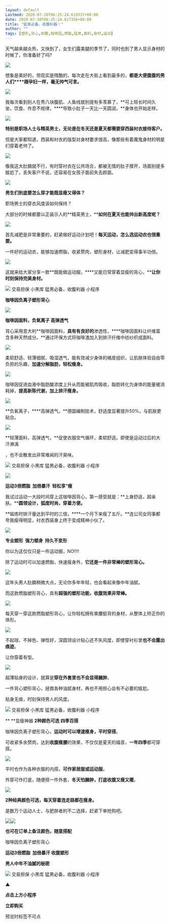 ```yaml
---
layout: default
Lastmod: 2020-07-20T06:25:24.619337+00:00
date: 2020-07-20T06:25:24.617356+00:00
title: "猛男必备，收腹利器！"
author: ""
tags: [塑形,背心,收腹,咖啡因,燃脂,猛男,面料,身材,运动]
---
```


天气越来越炎热，又快到了，女生们露美腿的季节了，同时也到了男人显示身材的时候了，你准备好了吗?  

![](https://images.weserv.nl/?url=https%3A//mmbiz.qpic.cn/mmbiz_jpg/e29eSicMsgTzGeuecWbiaUUTvGia7D9ucgdtJibTPPD3k55qbpXeaibbPbblHbOKiacckic9St4hEUSA1UoiaTW7iaNtibgg/640%3Fwx_fmt%3Djpeg)

想象是美好的，但现实是残酷的，每次走在大街上看到最多的，**都是大便腹腹的男人们****跟孕妇一样，毫无帅气可言。**

![](https://images.weserv.nl/?url=https%3A//mmbiz.qpic.cn/mmbiz_jpg/e29eSicMsgTzGeuecWbiaUUTvGia7D9ucgdFDRfq7bhfVKwBRVliaznPB64JIoibVeQNnv3AIX8bkm0PKpIicLFnYJKA/640%3Fwx_fmt%3Djpeg)  

我每次看到别人在秀八块腹肌、人鱼线就别提有多羡慕了，**可上班长时间久坐，饮食、作息不规律，****导致小肚子一天比一天圆润，**身体也开始走样。

![](https://images.weserv.nl/?url=https%3A//mmbiz.qpic.cn/mmbiz_gif/e29eSicMsgTzGeuecWbiaUUTvGia7D9ucgdMiaACbqP6jp7s0BGhXrtF55tDF6eawjVPRQicxjk6BpDKUGSRHpEeVFQ/640%3Fwx_fmt%3Dgif)

**特别是职场人士与精英男士，**无论是在冬天还是夏天**都需要穿西装衬衣接待客户。**

但是大家都知道，西装和衬衣的版型对身材要求很高，像那些有着魔鬼身材的明星们穿着老帅了。

![](https://images.weserv.nl/?url=https%3A//mmbiz.qpic.cn/mmbiz_jpg/e29eSicMsgTzGeuecWbiaUUTvGia7D9ucgd82oy90xMV4tfQ8DpKbHhu0lp0MwiazKZtuc8hFj57efbibVL2Btsib9dQ/640%3Fwx_fmt%3Djpeg)

像我这大肚腩就不行，有时穿衬衣在公共场合，都被无情的肚子撑开，场面别提多尴尬了，丢失客户不说，还容易在女孩子面前失去颜面。

![](https://images.weserv.nl/?url=https%3A//mmbiz.qpic.cn/mmbiz_jpg/e29eSicMsgTzGeuecWbiaUUTvGia7D9ucgdaZ1ZiciaILibDibQ4tdnEejaJU8C1uOgWqy8j8lSWqZ49QL3Bl8OCYiaTbQ/640%3Fwx_fmt%3Djpeg)

**男生们到底要怎么穿才能既显瘦又得体？**

职场男士的穿衣风度该如何保持？

大部分的时候都要以正装示人的**精英男士，****如何在夏天也能帅出新高度呢？**

![](https://images.weserv.nl/?url=https%3A//mmbiz.qpic.cn/mmbiz_jpg/e29eSicMsgTzGeuecWbiaUUTvGia7D9ucgdudc82yJQE4wzEhp9ao9vGWxpKE9EibW8V8f3JJBRYlgKOMRAiaic5DT4w/640%3Fwx_fmt%3Djpeg)

首先减肥是非常重要的，赶紧做好运动计划吧！**每天运动，怎么选运动衣也很重要。**

一件好的运动衣，能够加速燃脂，收紧赘肉，塑形身材，让减肥变得事半功倍。

![](https://images.weserv.nl/?url=https%3A//mmbiz.qpic.cn/mmbiz_gif/e29eSicMsgTzGeuecWbiaUUTvGia7D9ucgdzA0S68fXOtVQjrIOxEq4OgicYIibzxe1vhfSsqpe9s5DZhAzesx8gVtw/640%3Fwx_fmt%3Dgif)

这就来给大家分享一款**既能做运动服，****又能日常穿着显瘦的背心，****让你时刻保持完美身材。**

 ![](https://images.weserv.nl/?url=http%3A//mmbiz.qpic.cn/mmbiz_png/MpfnmeHaG6CsuVLZBcPEXQXhHiccicogPgbdt74gkJcz46lN2xyCz04H7xkobNptJybLb8MDXQZEK3rFqjCyv9gg/640%3Fwx_fmt%3Dpng%26wxfrom%3D200)   交易担保 小黑库  猛男必备，收腹利器  小程序 

**咖啡因负离子塑形背心**

![](https://images.weserv.nl/?url=https%3A//mmbiz.qpic.cn/mmbiz_jpg/e29eSicMsgTzGeuecWbiaUUTvGia7D9ucgdsugp2ncbrHxgs3Iubf0LvIUvNiaaXqrm9u3sDnzS6tPrvdYhFxzHBgg/640%3Fwx_fmt%3Djpeg)

  

**咖啡因面料，负氧离子 高弹透气**

背心采用意大利**咖啡因面料，**具有有良好的**渗透性，****咖啡因面料让纤维富含多种天然成分。**通过环保方式将咖啡渣加入到排汗纤维中纺纱织成面料。

**![](https://images.weserv.nl/?url=https%3A//mmbiz.qpic.cn/mmbiz_png/e29eSicMsgTzGeuecWbiaUUTvGia7D9ucgdWxLTC61j0ErFDTkVyGJphO6iaQl4yy02NMDr2IG2UGSAianyJlojs43g/640%3Fwx_fmt%3Dpng)**

柔软舒适、轻薄细腻、吸湿透气，能有效减少身体的橘皮组织，让肌肤体验自由零负担的乐趣，**加速分解脂肪，轻松瘦身。**

![](https://images.weserv.nl/?url=https%3A//mmbiz.qpic.cn/mmbiz_gif/e29eSicMsgTzGeuecWbiaUUTvGia7D9ucgdWLI13JMrlcgqFzSXxYm8mXicY80Ok8iaoH35ibvic8FaWsoSfhO2icguJ8w/640%3Fwx_fmt%3Dgif)

咖啡因促进血液中脂肪酸浓度上升从而能被肌肉吸收，脂肪转化为身体的能量被消耗掉，**提高新陈代谢，加上排汗瘦身。**

![](https://images.weserv.nl/?url=https%3A//mmbiz.qpic.cn/mmbiz_png/e29eSicMsgTzGeuecWbiaUUTvGia7D9ucgdCVGjutSHCx3bYNCMmtEicYxXZvmlnv2gB52ibjWX7PAbZaJLQvgNbic3g/640%3Fwx_fmt%3Dpng)

**负氧离子，****高弹透气。**德国编制技术，舒适度显著提升50%，与肌肤更贴合。

![](https://images.weserv.nl/?url=https%3A//mmbiz.qpic.cn/mmbiz_jpg/e29eSicMsgTzGeuecWbiaUUTvGia7D9ucgdmsVXmx0uowGWSnHTvKRgVZ2LLZwdRsQxzGwg4kicD70uaWcwNsHqoRw/640%3Fwx_fmt%3Djpeg)

**轻薄面料，高弹透气，**促使衣服空气循环，柔软舒适。即使是运动过后的大汗淋漓

，也不会散发出非常难闻的汗臭味。

 ![](https://images.weserv.nl/?url=http%3A//mmbiz.qpic.cn/mmbiz_png/MpfnmeHaG6CsuVLZBcPEXQXhHiccicogPgbdt74gkJcz46lN2xyCz04H7xkobNptJybLb8MDXQZEK3rFqjCyv9gg/640%3Fwx_fmt%3Dpng%26wxfrom%3D200)   交易担保 小黑库  猛男必备，收腹利器  小程序 

![](https://images.weserv.nl/?url=https%3A//mmbiz.qpic.cn/mmbiz_png/e29eSicMsgTzGeuecWbiaUUTvGia7D9ucgd2roCdicvvbXIiarAPnM6eLsRdoBI4pjMJtxp75pehuEqRPwNMib7G0owg/640%3Fwx_fmt%3Dpng)

**运动3倍燃脂  加倍暴汗  轻松享“瘦**

我试过运动一大段时间穿上这咖啡因背心，第一感受就是：**上身舒适，超亲肤。****圆领设计，弧度时尚，穿着方便。**

**锻炼时排汗量达到平时的三倍，****一个月下来瘦了五斤。**连公司女同事都夸我瘦得明显，衬衣西装身上终于变成精神小伙了。

![](https://images.weserv.nl/?url=https%3A//mmbiz.qpic.cn/mmbiz_gif/e29eSicMsgTzGeuecWbiaUUTvGia7D9ucgd0vcJialOZqD7IX7tD4C0w1Q2Bt4SnDwicEVibQbo1S8GqEGRNHLyOiasWQ/640%3Fwx_fmt%3Dgif)

**专业塑形  强力塑身  持久不变形**

你以为这仅仅只是一件运动服，NO!!!!

除了运动时可以加速燃脂，快速瘦身外，**它还是一件非常棒的塑形背心。**

**![](https://images.weserv.nl/?url=https%3A//mmbiz.qpic.cn/mmbiz_png/e29eSicMsgTzGeuecWbiaUUTvGia7D9ucgdT9ibEVelPr9FTl3KWY79yS4vNIFXnpvZrKsZcjrpfYv39SJGjibTemqw/640%3Fwx_fmt%3Dpng)**

这年头男人肚腩稍微大点，无论你多年年轻，也会看起来像中年油腻。

而这款燃脂塑形背心，具有**超强的塑形功能，收腹效果非常棒。**

**![](https://images.weserv.nl/?url=https%3A//mmbiz.qpic.cn/mmbiz_jpg/e29eSicMsgTzGeuecWbiaUUTvGia7D9ucgdBmYypBmGhdgePJQKq6IaINludmWAWA1dyoCLhTvSSRXYofwpH1rfAA/640%3Fwx_fmt%3Djpeg)**

每天穿一穿这款燃脂塑形背心，让你轻松拥有束腰挺背的身材，从整体上矫正你的体形。

![](https://images.weserv.nl/?url=https%3A//mmbiz.qpic.cn/mmbiz_jpg/e29eSicMsgTzGeuecWbiaUUTvGia7D9ucgdw8uibS2VQaDBicGfrTf8HIwYTbp0pFsk8wxTVEIkUZbhXmpwR6STpKqQ/640%3Fwx_fmt%3Djpeg)

不起球、不掉色、弹性好，深圆领设计贴心还不失风度，即使穿衬衫里**也不会露出痕迹**。

让你穿着有型。

![](https://images.weserv.nl/?url=https%3A//mmbiz.qpic.cn/mmbiz_jpg/e7HXia8QFynnhZpKYxvmib0mF3v7LNfn2r9TsWFqm6qtvLyRlHXM4dBMEfwl0XaS8Bva1sWp82IYT0dO3z8565JQ/640%3Fwx_fmt%3Djpeg)

超薄贴身的设计，就算是**穿在外套里也不会显得臃肿**。

一件背心塑形背心，拯救各种油腻身材，再也不用担心会有不必要的尴尬。

贴身无痕，时刻保持男人的风度。

 ![](https://images.weserv.nl/?url=http%3A//mmbiz.qpic.cn/mmbiz_png/MpfnmeHaG6CsuVLZBcPEXQXhHiccicogPgbdt74gkJcz46lN2xyCz04H7xkobNptJybLb8MDXQZEK3rFqjCyv9gg/640%3Fwx_fmt%3Dpng%26wxfrom%3D200)   交易担保 小黑库  猛男必备，收腹利器  小程序 

** **显瘦神器 **2种颜色可选** **四季百搭**

咖啡因负离子塑形背心，**运动时可以增速瘦身，平时穿搭**。

可收紧多余赘肉，达到**收腹瘦腰**的效果，不仅仅是夏天的福音，**一年四季**都可穿搭。

![](https://images.weserv.nl/?url=https%3A//mmbiz.qpic.cn/mmbiz_jpg/e29eSicMsgTzGeuecWbiaUUTvGia7D9ucgdRcR9swHEbgMEHic0t38d3P7WHQRSmxwLdoxUkpO06C5EL3wWMia2brRQ/640%3Fwx_fmt%3Djpeg)

平时也作为各种衣服的内搭，**可作家居服或运动服**。

外穿可作打底，随便搭一件外套，**冬天怕臃肿，打底收腹又瘦又暖**。

![](https://images.weserv.nl/?url=https%3A//mmbiz.qpic.cn/mmbiz_jpg/e29eSicMsgTzGeuecWbiaUUTvGia7D9ucgdeBbgLnZ6Z4w6nJpREDfVqNNnC22ELaZxp12PhSd5XFW45KEfH0h4vw/640%3Fwx_fmt%3Djpeg)

**2种经典颜色可选，**每天穿着连走路都在瘦身**。**

是数万个运动人士，与肥胖者的不二选择，赶紧下单抢购吧。

![](https://images.weserv.nl/?url=https%3A//mmbiz.qpic.cn/mmbiz_jpg/e29eSicMsgTzGeuecWbiaUUTvGia7D9ucgdhw5mmtxzYtGBc8chptdYGjXR4nibNSMuIKznJmT8c3OVt2QvweHx6Ww/640%3Fwx_fmt%3Djpeg)![](https://images.weserv.nl/?url=https%3A//mmbiz.qpic.cn/mmbiz_jpg/e29eSicMsgTzGeuecWbiaUUTvGia7D9ucgdqOE9k9UT3q3HtfY5YJj2RI6WdYQdemKdFmibaf6BxPK3Ha4ic1jZWobA/640%3Fwx_fmt%3Djpeg)

  

**也可在订单上备注颜色，随意搭配**

咖啡因负离子塑形背心

**运动3倍燃脂  加倍暴汗 收腹塑形**

  

**男人中年不油腻的秘密**

 ![](https://images.weserv.nl/?url=http%3A//mmbiz.qpic.cn/mmbiz_png/MpfnmeHaG6CsuVLZBcPEXQXhHiccicogPgbdt74gkJcz46lN2xyCz04H7xkobNptJybLb8MDXQZEK3rFqjCyv9gg/640%3Fwx_fmt%3Dpng%26wxfrom%3D200)   交易担保 小黑库  猛男必备，收腹利器  小程序 

**▲**  

**点击上方小程序**

**立即购买**

预览时标签不可点

